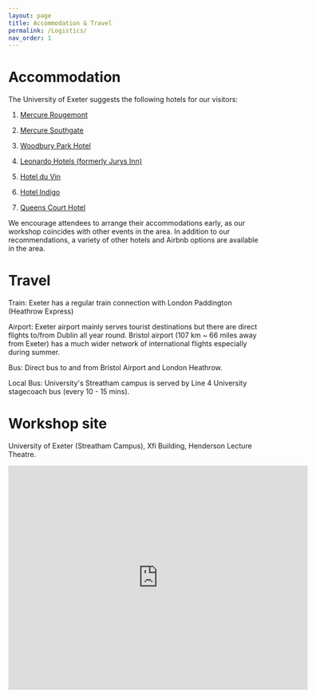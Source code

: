 ```yaml
---
layout: page
title: Accommodation & Travel
permalink: /Logistics/
nav_order: 1
---
```



# Accommodation

The University of Exeter suggests the following hotels for our visitors:

1. [Mercure Rougemont](https://all.accor.com/hotel/A0H6/index.en.shtml)

2. [Mercure Southgate](https://all.accor.com/hotel/6624/index.en.shtml)

3. [Woodbury Park Hotel](https://www.woodburypark.co.uk)

4. [Leonardo Hotels (formerly Jurys Inn)](https://www.leonardohotels.co.uk)

5. [Hotel du Vin](https://www.hotelduvin.com)

6. [Hotel Indigo](https://www.ihg.com/hotelindigo/hotels/us/en/exeter/)

7. [Queens Court Hotel](https://www.queenscourt-hotel.co.uk)

We encourage attendees to arrange their accommodations early, as our workshop coincides with other events in the area. In addition to our recommendations, a variety of other hotels and Airbnb options are available in the area. 

# Travel

Train: Exeter has a regular train connection with London Paddington (Heathrow Express)

Airport: Exeter airport mainly serves tourist destinations but there are direct flights to/from Dublin all year round. Bristol airport (107 km ~ 66 miles away from Exeter) has a much wider network of international flights especially during summer.

Bus: Direct bus to and from Bristol Airport and London Heathrow. 

Local Bus: University's Streatham campus is served by Line 4 University stagecoach bus (every 10 - 15 mins).

# Workshop site
University of Exeter (Streatham Campus),
Xfi Building, Henderson Lecture Theatre.

<iframe src="https://www.google.com/maps/embed?pb=!1m18!1m12!1m3!1d2525.1297694173077!2d-3.5329072232865886!3d50.73608196675656!2m3!1f0!2f0!3f0!3m2!1i1024!2i768!4f13.1!3m3!1m2!1s0x486da443c28a5a15%3A0x3766c41e20eb0f7f!2sUniversity%20of%20Exeter%20XFi%20Centre%20for%20Finance%20and%20Investment!5e0!3m2!1sen!2suk!4v1731088094161!5m2!1sen!2suk" width="600" height="450" style="border:0;" allowfullscreen="" loading="lazy" referrerpolicy="no-referrer-when-downgrade"></iframe>
